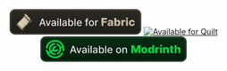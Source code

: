 <div align="center">
    <div>
        <a href="https://fabricmc.net"><img src="https://raw.githubusercontent.com/intergrav/devins-badges/v3/assets/compact/supported/fabric_46h.png" alt="Available for Fabric"></a>
        <a href="https://quiltmc.org"><img src="https://raw.githubusercontent.com/intergrav/devins-badges/v3/assets/compact/supported/quilt_46h.png" alt="Available for Quilt"></a>
    </div>
    <div>
        <a href="https://modrinth.com/mod/dimensionalores"><img src="https://raw.githubusercontent.com/intergrav/devins-badges/v3/assets/compact/available/modrinth_46h.png" alt="Available on Modrinth"></a>
    </div>
</div>
